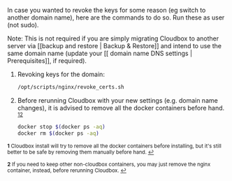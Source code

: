 In case you wanted to revoke the keys for some reason (eg switch to another domain name), here are the commands to do so. Run these as user (not sudo).

Note: This is not required if you are simply migrating Cloudbox to another server via [[backup and restore | Backup & Restore]] and intend to use the same domain name (update your [[ domain name DNS settings | Prerequisites]], if required).

1. Revoking keys for the domain:

   ```bash
   /opt/scripts/nginx/revoke_certs.sh
   ```

1. Before rerunning Cloudbox with your new settings (e.g. domain name changes), it is advised to remove all the docker containers before hand. <sup id="a1">[1](#f1)</sup><sup id="a2">[2](#f2)</sup>


   ```bash
   docker stop $(docker ps -aq)
   docker rm $(docker ps -aq)
   ```



<sup><b id="f1">1</b> Cloudbox install will try to remove all the docker containers before installing, but it's still better to be safe by removing them manually before hand. [↩](#a1)</sup>

<sup><b id="f2">2</b> If you need to keep other non-cloudbox containers, you may just remove the nginx container, instead, before rerunning Cloudbox. [↩](#a2)</sup>
